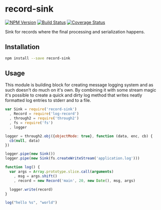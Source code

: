 # record-sink

[![NPM Version][npm-image]](https://npmjs.org/package/record-sink)
[![Build Status][travis-image]](https://travis-ci.org/keis/record-sink)
[![Coverage Status][coveralls-image]](https://coveralls.io/r/keis/record-sink?branch=master)

Sink for records where the final processing and serialization happens.

## Installation

```bash
npm install --save record-sink
```

## Usage

This module is building block for creating message logging system and as such
doesn't do much on it's own. By combining it with some stream magic it's
possible to create a quick and dirty log method that writes neatly formatted
log entries to stderr and to a file.

```javascript
var Sink = require('record-sink')
  , Record = require('log-record')
  , through2 = require('through2')
  , fs = require('fs')
  , logger

logger = through2.obj({objectMode: true}, function (data, enc, cb) {
  cb(null, data)
})

logger.pipe(new Sink())
logger.pipe(new Sink(fs.createWriteStream('application.log')))

function log() {
  var args = Array.prototype.slice.call(arguments)
    , msg = args.shift()
    , record = new Record('main', 20, new Date(), msg, args)

  logger.write(record)
}

log("hello %s", "world")
```

[npm-image]: https://img.shields.io/npm/v/record-sink.svg?style=flat
[travis-image]: https://img.shields.io/travis/keis/record-sink.svg?style=flat
[coveralls-image]: https://img.shields.io/coveralls/keis/record-sink.svg?style=flat
